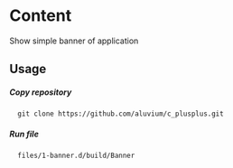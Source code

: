 # Content
 Show simple banner of application
## Usage
##### Copy repository
      git clone https://github.com/aluvium/c_plusplus.git
##### Run file
      files/1-banner.d/build/Banner
